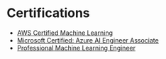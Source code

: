 # Certifications
- [AWS Certified Machine Learning](https://aws.amazon.com/certification/certified-machine-learning-specialty/)
- [Microsoft Certified: Azure AI Engineer Associate](https://learn.microsoft.com/en-us/credentials/certifications/azure-ai-engineer/?practice-assessment-type=certification)
- [Professional Machine Learning Engineer](https://cloud.google.com/learn/certification/machine-learning-engineer)
